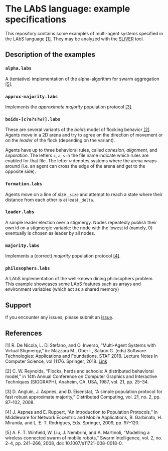 
# The LAbS language: example specifications 

This repository contains some examples of multi-agent systems specified in the
LAbS language [[1]](#references). They may be analyzed with the
[SLiVER](https://github.com/labs-lang/sliver) tool.

## Description of the examples

### `alpha.labs`

A (tentative) implementation of the alpha-algorithm for swarm aggregation
[[5]](#references).

### `approx-majority.labs`

Implements the *approximate majority* population protocol [[3]](#references).

### `boids-[c?a?s?w?].labs`

These are several variants of the *boids* model of flocking behavior
[[2]](#references).
Agents move in a 2D arena and try to agree on the direction of movement or
on the *leader* of the flock (depending on the variant).

Agents have up to three behavioral rules, called *cohesion*, *alignment*, and
*separation*.
The letters `c`, `a`, `s` in the file name indicate which rules are enabled
for that file.
The letter `w` denotes systems where the arena wraps around (i.e. an agent can
cross the edge of the arena and get to the opposite side).

### `formation.labs`

Agents move on a line of size `_size` and attempt to reach a state where their distance from
each other is at least `_delta`.

### `leader.labs`

A simple leader election over a stigmergy. Nodes repeatedly publish their own
id on a stigmergic variable: the node with the lowest id (namely, 0) eventually
is chosen as leader by all nodes.

### `majority.labs`

Implements a (correct) *majority* population protocol [[4]](#references).

### `philosophers.labs`

A LAbS implementation of the well-known dining philosophers problem.
This example showcases some LAbS features such as arrays and environment
variables (which act as a shared memory) 


## Support

If you encounter any issues, please submit
an [issue](https://github.com/labs-lang/labs-examples/issues).

## References

[1] R. De Nicola, L. Di Stefano, and O. Inverso, “Multi-Agent Systems with Virtual Stigmergy,” in: Mazzara M., Ober I., Salaün G. (eds) Software Technologies: Applications and Foundations. STAF 2018. Lecture Notes in Computer Science, vol 11176. Springer, 2018. [Link](https://link.springer.com/chapter/10.1007%2F978-3-030-04771-9_26)

[2] C. W. Reynolds, “Flocks, herds and schools: A distributed behavioral model,” in 14th Annual Conference on Computer Graphics and                Interactive Techniques (SIGGRAPH), Anaheim, CA, USA, 1987, vol. 21, pp. 25–34.

[3] D. Angluin, J. Aspnes, and D. Eisenstat, “A simple population protocol for fast robust approximate majority,” Distributed Computing, vol. 21, no. 2, pp. 87–102, 2008.

[4] J. Aspnes and E. Ruppert, “An Introduction to Population Protocols,” in Middleware for Network Eccentric and Mobile Applications, B. Garbinato, H. Miranda, and L. E. T. Rodrigues, Eds. Springer, 2009, pp. 97–120.

[5] A. F. T. Winfield, W. Liu, J. Nembrini, and A. Martinoli, “Modelling a wireless connected swarm of mobile robots,” Swarm Intelligence, vol. 2, no. 2–4, pp. 241–266, 2008, doi: 10.1007/s11721-008-0018-0.

